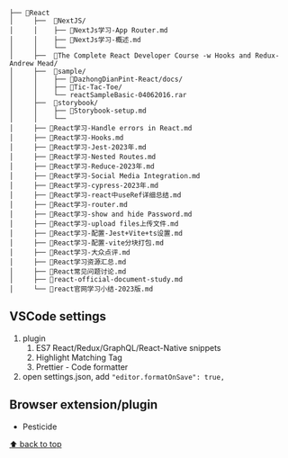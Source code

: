 ```
├── 📂React
│     ├──  📂NextJS/
│     │    ├── 📄NextJs学习-App Router.md
│     │    ├── 📄NextJs学习-概述.md
│     │    └── 
│     ├──  📂The Complete React Developer Course -w Hooks and Redux- Andrew Mead/
│     ├──  📂sample/
│     │    ├── 📂DazhongDianPint-React/docs/
│     │    ├── 📂Tic-Tac-Toe/
│     │    └── reactSampleBasic-04062016.rar
│     ├──  📂storybook/
│     │    ├── 📄Storybook-setup.md
│     │    └── 
│     ├── 📄React学习-Handle errors in React.md
│     ├── 📄React学习-Hooks.md
│     ├── 📄React学习-Jest-2023年.md
│     ├── 📄React学习-Nested Routes.md
│     ├── 📄React学习-Reduce-2023年.md
│     ├── 📄React学习-Social Media Integration.md
│     ├── 📄React学习-cypress-2023年.md
│     ├── 📄React学习-react中useRef详细总结.md
│     ├── 📄React学习-router.md
│     ├── 📄React学习-show and hide Password.md
│     ├── 📄React学习-upload files上传文件.md
│     ├── 📄React学习-配置-Jest+Vite+ts设置.md
│     ├── 📄React学习-配置-vite分块打包.md
│     ├── 📄React学习-大众点评.md
│     ├── 📄React学习资源汇总.md
│     ├── 📄React常见问题讨论.md
│     ├── 📄react-official-document-study.md
│     └── 📄react官网学习小结-2023版.md
```

## VSCode settings

1. plugin
   1. ES7 React/Redux/GraphQL/React-Native snippets
   2. Highlight Matching Tag
   3. Prettier - Code formatter
2. open settings.json, add `"editor.formatOnSave": true,`

## Browser extension/plugin

- Pesticide

[⬆ back to top](#top)
